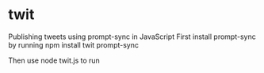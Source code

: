 # twit
Publishing tweets using prompt-sync in JavaScript 
First install prompt-sync by running  npm install twit prompt-sync 

Then use node twit.js to run
